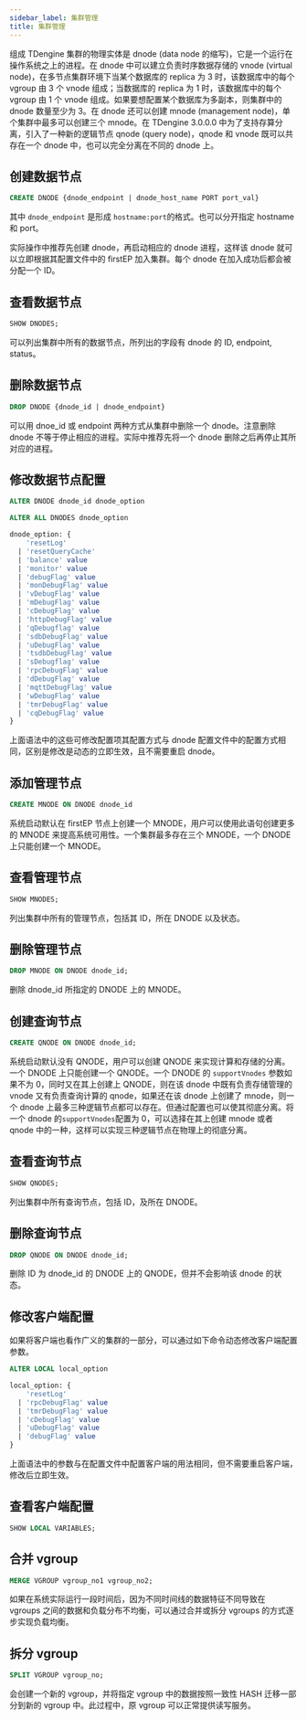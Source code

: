 ```yaml
---
sidebar_label: 集群管理
title: 集群管理
---
```


组成 TDengine 集群的物理实体是 dnode (data node 的缩写)，它是一个运行在操作系统之上的进程。在 dnode 中可以建立负责时序数据存储的 vnode (virtual node)，在多节点集群环境下当某个数据库的 replica 为 3 时，该数据库中的每个 vgroup 由 3 个 vnode 组成；当数据库的 replica 为 1 时，该数据库中的每个 vgroup 由 1 个 vnode 组成。如果要想配置某个数据库为多副本，则集群中的 dnode 数量至少为 3。在 dnode 还可以创建 mnode (management node)，单个集群中最多可以创建三个 mnode。在 TDengine 3.0.0.0 中为了支持存算分离，引入了一种新的逻辑节点 qnode (query node)，qnode 和 vnode 既可以共存在一个 dnode 中，也可以完全分离在不同的 dnode 上。

## 创建数据节点

```sql
CREATE DNODE {dnode_endpoint | dnode_host_name PORT port_val}
```

其中 `dnode_endpoint` 是形成 `hostname:port`的格式。也可以分开指定 hostname 和 port。

实际操作中推荐先创建 dnode，再启动相应的 dnode 进程，这样该 dnode 就可以立即根据其配置文件中的 firstEP 加入集群。每个 dnode 在加入成功后都会被分配一个 ID。

## 查看数据节点

```sql
SHOW DNODES;
```

可以列出集群中所有的数据节点，所列出的字段有 dnode 的 ID, endpoint, status。

## 删除数据节点

```sql
DROP DNODE {dnode_id | dnode_endpoint}
```

可以用 dnoe_id 或 endpoint 两种方式从集群中删除一个 dnode。注意删除 dnode 不等于停止相应的进程。实际中推荐先将一个 dnode 删除之后再停止其所对应的进程。

## 修改数据节点配置

```sql
ALTER DNODE dnode_id dnode_option

ALTER ALL DNODES dnode_option

dnode_option: {
    'resetLog'
  | 'resetQueryCache'
  | 'balance' value
  | 'monitor' value
  | 'debugFlag' value
  | 'monDebugFlag' value
  | 'vDebugFlag' value
  | 'mDebugFlag' value
  | 'cDebugFlag' value
  | 'httpDebugFlag' value
  | 'qDebugflag' value
  | 'sdbDebugFlag' value
  | 'uDebugFlag' value
  | 'tsdbDebugFlag' value
  | 'sDebugflag' value
  | 'rpcDebugFlag' value
  | 'dDebugFlag' value
  | 'mqttDebugFlag' value
  | 'wDebugFlag' value
  | 'tmrDebugFlag' value
  | 'cqDebugFlag' value
}
```

上面语法中的这些可修改配置项其配置方式与 dnode 配置文件中的配置方式相同，区别是修改是动态的立即生效，且不需要重启 dnode。

## 添加管理节点

```sql
CREATE MNODE ON DNODE dnode_id
```

系统启动默认在 firstEP 节点上创建一个 MNODE，用户可以使用此语句创建更多的 MNODE 来提高系统可用性。一个集群最多存在三个 MNODE，一个 DNODE 上只能创建一个 MNODE。

## 查看管理节点

```sql
SHOW MNODES;
```

列出集群中所有的管理节点，包括其 ID，所在 DNODE 以及状态。

## 删除管理节点

```sql
DROP MNODE ON DNODE dnode_id;
```

删除 dnode_id 所指定的 DNODE 上的 MNODE。

## 创建查询节点

```sql
CREATE QNODE ON DNODE dnode_id;
```

系统启动默认没有 QNODE，用户可以创建 QNODE 来实现计算和存储的分离。一个 DNODE 上只能创建一个 QNODE。一个 DNODE 的 `supportVnodes` 参数如果不为 0，同时又在其上创建上 QNODE，则在该 dnode 中既有负责存储管理的 vnode 又有负责查询计算的 qnode，如果还在该 dnode 上创建了 mnode，则一个 dnode 上最多三种逻辑节点都可以存在。但通过配置也可以使其彻底分离。将一个 dnode 的`supportVnodes`配置为 0，可以选择在其上创建 mnode 或者 qnode 中的一种，这样可以实现三种逻辑节点在物理上的彻底分离。

## 查看查询节点

```sql
SHOW QNODES;
```

列出集群中所有查询节点，包括 ID，及所在 DNODE。

## 删除查询节点

```sql
DROP QNODE ON DNODE dnode_id;
```

删除 ID 为 dnode_id 的 DNODE 上的 QNODE，但并不会影响该 dnode 的状态。

## 修改客户端配置

如果将客户端也看作广义的集群的一部分，可以通过如下命令动态修改客户端配置参数。

```sql
ALTER LOCAL local_option

local_option: {
    'resetLog'
  | 'rpcDebugFlag' value
  | 'tmrDebugFlag' value
  | 'cDebugFlag' value
  | 'uDebugFlag' value
  | 'debugFlag' value
}
```

上面语法中的参数与在配置文件中配置客户端的用法相同，但不需要重启客户端，修改后立即生效。

## 查看客户端配置

```sql
SHOW LOCAL VARIABLES;
```

## 合并 vgroup

```sql
MERGE VGROUP vgroup_no1 vgroup_no2;
```

如果在系统实际运行一段时间后，因为不同时间线的数据特征不同导致在 vgroups 之间的数据和负载分布不均衡，可以通过合并或拆分 vgroups 的方式逐步实现负载均衡。

## 拆分 vgroup

```sql
SPLIT VGROUP vgroup_no;
```

会创建一个新的 vgroup，并将指定 vgroup 中的数据按照一致性 HASH 迁移一部分到新的 vgroup 中。此过程中，原 vgroup 可以正常提供读写服务。
